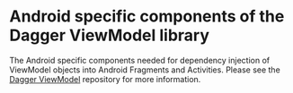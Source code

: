 # Android specific components of the Dagger ViewModel library
The Android specific components needed for dependency injection of ViewModel objects into Android Fragments and Activities. Please see the [Dagger ViewModel](https://github.com/onepointsixtwo/dagger_viewmodel) repository for more information.
